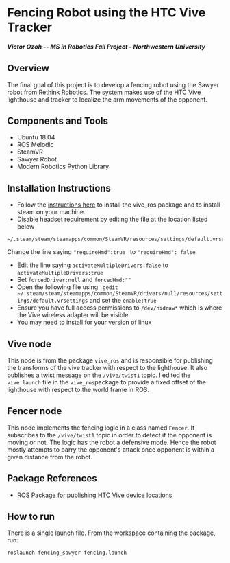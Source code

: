 Fencing Robot using the HTC Vive Tracker
=============================

#### *Victor Ozoh -- MS in Robotics Fall Project - Northwestern University*


## Overview
The final goal of this project is to develop a fencing robot using the Sawyer robot from Rethink Robotics. The system makes use of the HTC Vive lighthouse and tracker to localize the arm movements of the opponent.

## Components and Tools
- Ubuntu 18.04
- ROS Melodic
- SteamVR
- Sawyer Robot
- Modern Robotics Python Library

## Installation Instructions
- Follow the [instructions here](https://github.com/robosavvy/vive_ros) to install the vive_ros package and to install steam on your machine.
- Disable headset requirement by editing the file at the location listed below
```
~/.steam/steam/steamapps/common/SteamVR/resources/settings/default.vrsettings
```
Change the line saying ```"requireHmd":true ``` to ```"requireHmd": false ```
- Edit the line saying ```activateMultipleDrivers:false``` to ```activateMultipleDrivers:true```
- Set ```forcedDriver:null``` and ```forcedHmd:""```
- Open the following file using ``` gedit ~/.steam/steam/steamapps/common/SteamVR/drivers/null/resources/settings/default.vrsettings``` and set the ```enable:true```
- Ensure you have full access permissions to ```/dev/hidraw*``` which is where the Vive wireless adapter will be visible
- You may need to install for your version of linux

## Vive node
This node is from the package ```vive_ros``` and is responsible for publishing the transforms of the vive tracker with respect to the lighthouse. It also publishes a twist message on the ```/vive/twist1``` topic. I edited the ```vive.launch``` file in the ```vive_ros```package to provide a fixed offset of the lighthouse with respect to the world frame in ROS.

## Fencer node
This node implements the fencing logic in a class named ```Fencer```.
It subscribes to the ```/vive/twist1``` topic in order to detect if the opponent is moving or not.
The logic has the robot a defensive mode. Hence the robot mostly attempts to parry the opponent's attack once opponent is within a given distance from the robot.


## Package References
- [ROS Package for publishing HTC Vive device locations](https://github.com/robosavvy/vive_ros)


## How to run
There is a single launch file. From the workspace containing the package, run:

```roslaunch fencing_sawyer fencing.launch```
